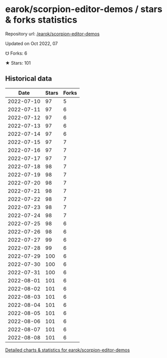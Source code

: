 # earok/scorpion-editor-demos / stars & forks statistics

Repository url: [/earok/scorpion-editor-demos](https://github.com/earok/scorpion-editor-demos)

Updated on Oct 2022, 07

☋ Forks: 6

★ Stars: 101

## Historical data
| Date | Stars | Forks |
|------|-------|-------|
| 2022-07-10 | 97 | 5 | 
| 2022-07-11 | 97 | 6 | 
| 2022-07-12 | 97 | 6 | 
| 2022-07-13 | 97 | 6 | 
| 2022-07-14 | 97 | 6 | 
| 2022-07-15 | 97 | 7 | 
| 2022-07-16 | 97 | 7 | 
| 2022-07-17 | 97 | 7 | 
| 2022-07-18 | 98 | 7 | 
| 2022-07-19 | 98 | 7 | 
| 2022-07-20 | 98 | 7 | 
| 2022-07-21 | 98 | 7 | 
| 2022-07-22 | 98 | 7 | 
| 2022-07-23 | 98 | 7 | 
| 2022-07-24 | 98 | 7 | 
| 2022-07-25 | 98 | 6 | 
| 2022-07-26 | 98 | 6 | 
| 2022-07-27 | 99 | 6 | 
| 2022-07-28 | 99 | 6 | 
| 2022-07-29 | 100 | 6 | 
| 2022-07-30 | 100 | 6 | 
| 2022-07-31 | 100 | 6 | 
| 2022-08-01 | 101 | 6 | 
| 2022-08-02 | 101 | 6 | 
| 2022-08-03 | 101 | 6 | 
| 2022-08-04 | 101 | 6 | 
| 2022-08-05 | 101 | 6 | 
| 2022-08-06 | 101 | 6 | 
| 2022-08-07 | 101 | 6 | 
| 2022-08-08 | 101 | 6 | 


[Detailed charts & statistics for earok/scorpion-editor-demos](https://reviewgithub.com/rep/earok/scorpion-editor-demos)
